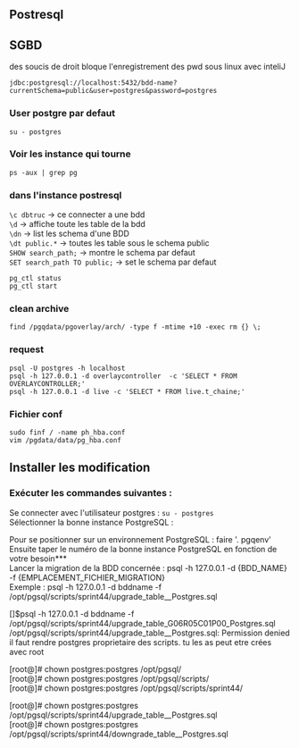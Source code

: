 
## Postresql

## SGBD 
des soucis de droit bloque l'enregistrement des pwd sous linux avec inteliJ

`jdbc:postgresql://localhost:5432/bdd-name?currentSchema=public&user=postgres&password=postgres`
 
### User postgre par defaut
`su - postgres`

### Voir les instance qui tourne

`ps -aux | grep pg`   

### dans l'instance postresql

`\c dbtruc` -> ce connecter a une bdd   
`\d` -> affiche toute les table de la bdd   
`\dn` -> list les schema d'une BDD   
`\dt public.*` -> toutes les table sous le schema public   
`SHOW search_path;` -> montre le schema par defaut   
`SET search_path TO public;` -> set le schema par defaut     

`pg_ctl status`   
`pg_ctl start`   

### clean archive

`find /pgqdata/pgoverlay/arch/ -type f -mtime +10 -exec rm {} \;`   

### request

`psql -U postgres -h localhost`   
`psql -h 127.0.0.1 -d overlaycontroller  -c 'SELECT * FROM OVERLAYCONTROLLER;'`   
`psql -h 127.0.0.1 -d live -c 'SELECT * FROM live.t_chaine;'`   


### Fichier conf
`sudo finf / -name ph_hba.conf`   
`vim /pgdata/data/pg_hba.conf`   

## Installer les modification

### Exécuter les commandes suivantes :

Se connecter avec l'utilisateur postgres : `su - postgres`   
Sélectionner la bonne instance PostgreSQL :

Pour se positionner sur un environnement PostgreSQL : faire '. pgqenv'   
Ensuite taper le numéro de la bonne instance PostgreSQL en fonction de votre besoin***   
Lancer la migration de la BDD concernée : psql -h 127.0.0.1 -d {BDD_NAME} -f {EMPLACEMENT_FICHIER_MIGRATION}   
Exemple : psql -h 127.0.0.1 -d bddname -f /opt/pgsql/scripts/sprint44/upgrade_table__Postgres.sql   



[]$psql -h 127.0.0.1 -d bddname -f /opt/pgsql/scripts/sprint44/upgrade_table_G06R05C01P00_Postgres.sql   
/opt/pgsql/scripts/sprint44/upgrade_table__Postgres.sql: Permission denied	   
il faut rendre postgres proprietaire des scripts. tu les as peut etre crées avec root   

[root@]# chown postgres:postgres /opt/pgsql/   
[root@]# chown postgres:postgres /opt/pgsql/scripts/    
[root@]# chown postgres:postgres /opt/pgsql/scripts/sprint44/   
 
[root@]# chown postgres:postgres /opt/pgsql/scripts/sprint44/upgrade_table__Postgres.sql    
[root@]# chown postgres:postgres /opt/pgsql/scripts/sprint44/downgrade_table__Postgres.sql   
